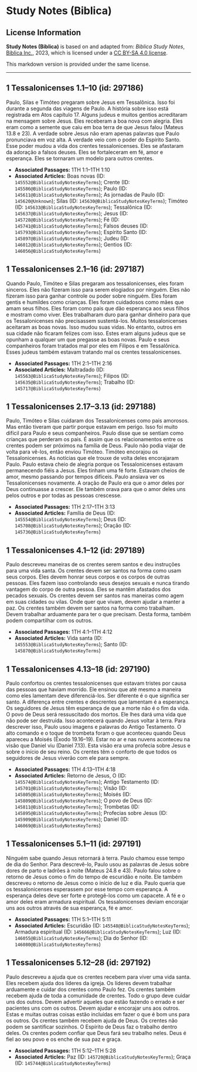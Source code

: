 # Study Notes (Biblica)

## License Information

**Study Notes (Biblica)** is based on and adapted from: _Biblica Study Notes_, [Biblica Inc.](https://www.biblica.com/), 2023, which is licensed under a [CC BY-SA 4.0 license](https://creativecommons.org/licenses/by-sa/4.0/legalcode.en).

This markdown version is provided under the same license.



--------------------------------

## 1 Tessalonicenses 1.1–10 (id: 297186)

Paulo, Silas e Timóteo pregaram sobre Jesus em Tessalônica. Isso foi durante a segunda das viagens de Paulo. A história sobre isso está registrada em Atos capítulo 17\. Alguns judeus e muitos gentios acreditaram na mensagem sobre Jesus. Eles receberam a boa nova com alegria. Eles eram como a semente que caiu em boa terra de que Jesus falou (Mateus 13\.8 e 23\). A verdade sobre Jesus não eram apenas palavras que Paulo pronunciava em voz alta. A verdade veio com o poder do Espírito Santo. Esse poder mudou a vida dos crentes tessalonicenses. Eles se afastaram da adoração a falsos deuses. Eles se fortaleceram em fé, amor e esperança. Eles se tornaram um modelo para outros crentes.

* **Associated Passages:** 1TH 1:1–1TH 1:10
* **Associated Articles:** Boas novas (ID: `145552@BiblicaStudyNotesKeyTerms`); Crente (ID: `145586@BiblicaStudyNotesKeyTerms`); Paulo (ID: `145611@BiblicaStudyNotesKeyTerms`); As jornadas de Paulo (ID: `145620@Unknown`); Silas (ID: `145630@BiblicaStudyNotesKeyTerms`); Timóteo (ID: `145633@BiblicaStudyNotesKeyTerms`); Tessalônica (ID: `145637@BiblicaStudyNotesKeyTerms`); Jesus (ID: `145728@BiblicaStudyNotesKeyTerms`); Fé (ID: `145741@BiblicaStudyNotesKeyTerms`); Falsos deuses (ID: `145793@BiblicaStudyNotesKeyTerms`); Espírito Santo (ID: `145897@BiblicaStudyNotesKeyTerms`); Judeu (ID: `146012@BiblicaStudyNotesKeyTerms`); Gentios (ID: `146056@BiblicaStudyNotesKeyTerms`)

## 1 Tessalonicenses 2.1–16 (id: 297187)

Quando Paulo, Timóteo e Silas pregaram aos tessalonicenses, eles foram sinceros. Eles não fizeram isso para serem elogiados por ninguém. Eles não fizeram isso para ganhar controle ou poder sobre ninguém. Eles foram gentis e humildes como crianças. Eles foram cuidadosos como mães que amam seus filhos. Eles foram como pais que dão esperança aos seus filhos e mostram como viver. Eles trabalharam duro para ganhar dinheiro para que os Tessalonicenses não precisassem sustentá\-los. Muitos tessalonicenses aceitaram as boas novas. Isso mudou suas vidas. No entanto, outros em sua cidade não ficaram felizes com isso. Estes eram alguns judeus que se opunham a qualquer um que pregasse as boas novas. Paulo e seus companheiros foram tratados mal por eles em Filipos e em Tessalônica. Esses judeus também estavam tratando mal os crentes tessalonicenses.

* **Associated Passages:** 1TH 2:1–1TH 2:16
* **Associated Articles:** Maltradado (ID: `145563@BiblicaStudyNotesKeyTerms`); Filipos (ID: `145635@BiblicaStudyNotesKeyTerms`); Trabalho (ID: `145717@BiblicaStudyNotesKeyTerms`)

## 1 Tessalonicenses 2.17–3.13 (id: 297188)

Paulo, Timóteo e Silas cuidaram dos Tessalonicenses como pais amorosos. Mas então tiveram que partir porque estavam em perigo. Isso foi muito difícil para Paulo e seus companheiros. Paulo disse que se sentiam como crianças que perderam os pais. É assim que os relacionamentos entre os crentes podem ser próximos na família de Deus. Paulo não podia viajar de volta para vê\-los, então enviou Timóteo. Timóteo encorajou os Tessalonicenses. As notícias que ele trouxe de volta deles encorajaram Paulo. Paulo estava cheio de alegria porque os Tessalonicenses estavam permanecendo fiéis a Jesus. Eles tinham uma fé forte. Estavam cheios de amor, mesmo passando por tempos difíceis. Paulo ansiava ver os Tessalonicenses novamente. A oração de Paulo era que o amor deles por Deus continuasse a crescer. Ele também orava para que o amor deles uns pelos outros e por todas as pessoas crescesse.

* **Associated Passages:** 1TH 2:17–1TH 3:13
* **Associated Articles:** Família de Deus (ID: `145554@BiblicaStudyNotesKeyTerms`); Deus (ID: `145708@BiblicaStudyNotesKeyTerms`); Oração (ID: `145736@BiblicaStudyNotesKeyTerms`)

## 1 Tessalonicenses 4.1–12 (id: 297189)

Paulo descreveu maneiras de os crentes serem santos e deu instruções para uma vida santa. Os crentes devem ser santos na forma como usam seus corpos. Eles devem honrar seus corpos e os corpos de outras pessoas. Eles fazem isso controlando seus desejos sexuais e nunca tirando vantagem do corpo de outra pessoa. Eles se mantêm afastados dos pecados sexuais. Os crentes devem ser santos nas maneiras como agem em suas cidades ou vilas. Onde quer que vivam, devem ajudar a manter a paz. Os crentes também devem ser santos na forma como trabalham. Devem trabalhar arduamente para ter o que precisam. Desta forma, também podem compartilhar com os outros.

* **Associated Passages:** 1TH 4:1–1TH 4:12
* **Associated Articles:** Vida santa (ID: `145553@BiblicaStudyNotesKeyTerms`); Santo (ID: `145870@BiblicaStudyNotesKeyTerms`)

## 1 Tessalonicenses 4.13–18 (id: 297190)

Paulo confortou os crentes tessalonicenses que estavam tristes por causa das pessoas que haviam morrido. Ele ensinou que até mesmo a maneira como eles lamentam deve diferenciá\-los. Ser diferente é o que significa ser santo. A diferença entre crentes e descrentes que lamentam é a esperança. Os seguidores de Jesus têm esperança de que a morte não é o fim da vida. O povo de Deus será ressuscitado dos mortos. Ele lhes dará uma vida que não pode ser destruída. Isso acontecerá quando Jesus voltar à terra. Para descrever isso, Paulo usou imagens e palavras do Antigo Testamento. O alto comando e o toque de trombeta foram o que aconteceu quando Deus apareceu a Moisés (Êxodo 19\.16–19\). Estar no ar e nas nuvens aconteceu na visão que Daniel viu (Daniel 7\.13\). Esta visão era uma profecia sobre Jesus e sobre o início de seu reino. Os crentes têm o conforto de que todos os seguidores de Jesus viverão com ele para sempre.

* **Associated Passages:** 1TH 4:13–1TH 4:18
* **Associated Articles:** Retorno de Jesus, O (ID: `145574@BiblicaStudyNotesKeyTerms`); Antigo Testamento (ID: `145701@BiblicaStudyNotesKeyTerms`); Visão (ID: `145805@BiblicaStudyNotesKeyTerms`); Moisés (ID: `145809@BiblicaStudyNotesKeyTerms`); O povo de Deus (ID: `145811@BiblicaStudyNotesKeyTerms`); Trombetas (ID: `145895@BiblicaStudyNotesKeyTerms`); Profecias sobre Jesus (ID: `145909@BiblicaStudyNotesKeyTerms`); Daniel (ID: `146069@BiblicaStudyNotesKeyTerms`)

## 1 Tessalonicenses 5.1–11 (id: 297191)

Ninguém sabe quando Jesus retornará à terra. Paulo chamou esse tempo de dia do Senhor. Para descrevê\-lo, Paulo usou as palavras de Jesus sobre dores de parto e ladrões à noite (Mateus 24\.8 e 43\). Paulo falou sobre o retorno de Jesus como o fim do tempo de escuridão e noite. Ele também descreveu o retorno de Jesus como o início de luz e dia. Paulo queria que os tessalonicenses esperassem por esse tempo com esperança. A esperança deles deve ser forte e protegê\-los como um capacete. A fé e o amor deles eram armadura espiritual. Os tessalonicenses deviam encorajar uns aos outros através de sua esperança, fé e amor.

* **Associated Passages:** 1TH 5:1–1TH 5:11
* **Associated Articles:** Escuridão (ID: `145548@BiblicaStudyNotesKeyTerms`); Armadura espiritual (ID: `145666@BiblicaStudyNotesKeyTerms`); Luz (ID: `146055@BiblicaStudyNotesKeyTerms`); Dia do Senhor (ID: `146080@BiblicaStudyNotesKeyTerms`)

## 1 Tessalonicenses 5.12–28 (id: 297192)

Paulo descreveu a ajuda que os crentes recebem para viver uma vida santa. Eles recebem ajuda dos líderes da igreja. Os líderes devem trabalhar arduamente e cuidar dos crentes como Paulo fez. Os crentes também recebem ajuda de toda a comunidade de crentes. Todo o grupo deve cuidar uns dos outros. Devem advertir aqueles que estão fazendo o errado e ser pacientes uns com os outros. Devem ajudar e encorajar uns aos outros. Estas e muitas outras coisas estão incluídas em fazer o que é bom uns para os outros. Os crentes também recebem ajuda de Deus. Os crentes não podem se santificar sozinhos. O Espírito de Deus faz o trabalho dentro deles. Os crentes podem confiar que Deus fará seu trabalho neles. Deus é fiel ao seu povo e os enche de sua paz e graça.

* **Associated Passages:** 1TH 5:12–1TH 5:28
* **Associated Articles:** Paz (ID: `145720@BiblicaStudyNotesKeyTerms`); Graça (ID: `145744@BiblicaStudyNotesKeyTerms`)

